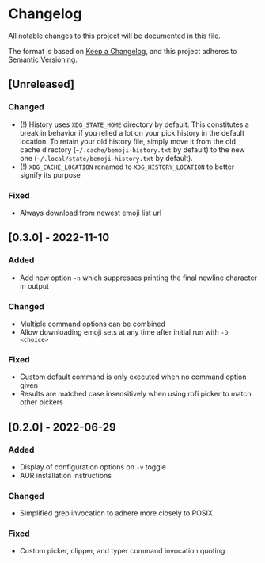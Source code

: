 # Changelog

All notable changes to this project will be documented in this file.

The format is based on [Keep a Changelog](https://keepachangelog.com/en/1.0.0/),
and this project adheres to [Semantic Versioning](https://semver.org/spec/v2.0.0.html).

## [Unreleased]

<!-- ### Added -->

### Changed

- (!) History uses `XDG_STATE_HOME` directory by default:
  This constitutes a break in behavior if you relied a lot on your pick history in the default
  location. To retain your old history file, simply move it from the old cache directory
  (`~/.cache/bemoji-history.txt` by default) to the new one (`~/.local/state/bemoji-history.txt`
  by default).
- (!) `XDG_CACHE_LOCATION` renamed to `XDG_HISTORY_LOCATION` to better signify its purpose

<!-- ### Deprecated -->

<!-- ### Removed -->

### Fixed

- Always download from newest emoji list url

<!-- ### Security -->

## [0.3.0] - 2022-11-10

### Added

- Add new option `-n` which suppresses printing the final newline character in output

### Changed

- Multiple command options can be combined
- Allow downloading emoji sets at any time after initial run with `-D <choice>`

### Fixed

- Custom default command is only executed when no command option given
- Results are matched case insensitively when using rofi picker to match other pickers

## [0.2.0] - 2022-06-29

### Added

- Display of configuration options on `-v` toggle
- AUR installation instructions

### Changed

- Simplified grep invocation to adhere more closely to POSIX

### Fixed

- Custom picker, clipper, and typer command invocation quoting
